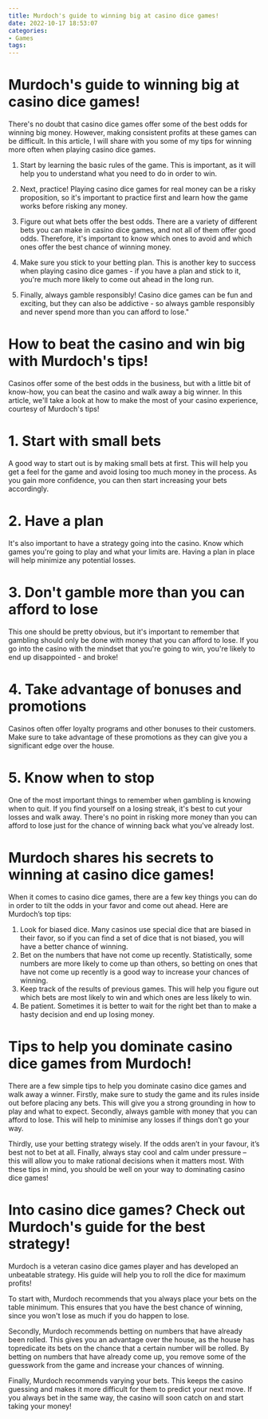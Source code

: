 ```yaml
---
title: Murdoch's guide to winning big at casino dice games!
date: 2022-10-17 18:53:07
categories:
- Games
tags:
---
```



#  Murdoch's guide to winning big at casino dice games!

There's no doubt that casino dice games offer some of the best odds for winning big money. However, making consistent profits at these games can be difficult. In this article, I will share with you some of my tips for winning more often when playing casino dice games.

1. Start by learning the basic rules of the game. This is important, as it will help you to understand what you need to do in order to win.

2. Next, practice! Playing casino dice games for real money can be a risky proposition, so it's important to practice first and learn how the game works before risking any money.

3. Figure out what bets offer the best odds. There are a variety of different bets you can make in casino dice games, and not all of them offer good odds. Therefore, it's important to know which ones to avoid and which ones offer the best chance of winning money.

4. Make sure you stick to your betting plan. This is another key to success when playing casino dice games - if you have a plan and stick to it, you're much more likely to come out ahead in the long run.

5. Finally, always gamble responsibly! Casino dice games can be fun and exciting, but they can also be addictive - so always gamble responsibly and never spend more than you can afford to lose."

#  How to beat the casino and win big with Murdoch's tips!

Casinos offer some of the best odds in the business, but with a little bit of know-how, you can beat the casino and walk away a big winner. In this article, we'll take a look at how to make the most of your casino experience, courtesy of Murdoch's tips!

# 1. Start with small bets

A good way to start out is by making small bets at first. This will help you get a feel for the game and avoid losing too much money in the process. As you gain more confidence, you can then start increasing your bets accordingly.

# 2. Have a plan

It's also important to have a strategy going into the casino. Know which games you're going to play and what your limits are. Having a plan in place will help minimize any potential losses.

# 3. Don't gamble more than you can afford to lose

This one should be pretty obvious, but it's important to remember that gambling should only be done with money that you can afford to lose. If you go into the casino with the mindset that you're going to win, you're likely to end up disappointed - and broke!



# 4. Take advantage of bonuses and promotions

 Casinos often offer loyalty programs and other bonuses to their customers. Make sure to take advantage of these promotions as they can give you a significant edge over the house.

# 5. Know when to stop

One of the most important things to remember when gambling is knowing when to quit. If you find yourself on a losing streak, it's best to cut your losses and walk away. There's no point in risking more money than you can afford to lose just for the chance of winning back what you've already lost.

#  Murdoch shares his secrets to winning at casino dice games!

When it comes to casino dice games, there are a few key things you can do in order to tilt the odds in your favor and come out ahead. Here are Murdoch’s top tips:

1. Look for biased dice. Many casinos use special dice that are biased in their favor, so if you can find a set of dice that is not biased, you will have a better chance of winning.
2. Bet on the numbers that have not come up recently. Statistically, some numbers are more likely to come up than others, so betting on ones that have not come up recently is a good way to increase your chances of winning.
3. Keep track of the results of previous games. This will help you figure out which bets are most likely to win and which ones are less likely to win.
4. Be patient. Sometimes it is better to wait for the right bet than to make a hasty decision and end up losing money.

#  Tips to help you dominate casino dice games from Murdoch!

There are a few simple tips to help you dominate casino dice games and walk away a winner. Firstly, make sure to study the game and its rules inside out before placing any bets. This will give you a strong grounding in how to play and what to expect. Secondly, always gamble with money that you can afford to lose. This will help to minimise any losses if things don’t go your way.

Thirdly, use your betting strategy wisely. If the odds aren’t in your favour, it’s best not to bet at all. Finally, always stay cool and calm under pressure – this will allow you to make rational decisions when it matters most. With these tips in mind, you should be well on your way to dominating casino dice games!

#  Into casino dice games? Check out Murdoch's guide for the best strategy!

Murdoch is a veteran casino dice games player and has developed an unbeatable strategy. His guide will help you to roll the dice for maximum profits!

To start with, Murdoch recommends that you always place your bets on the table minimum. This ensures that you have the best chance of winning, since you won't lose as much if you do happen to lose.

Secondly, Murdoch recommends betting on numbers that have already been rolled. This gives you an advantage over the house, as the house has topredicate its bets on the chance that a certain number will be rolled. By betting on numbers that have already come up, you remove some of the guesswork from the game and increase your chances of winning.

Finally, Murdoch recommends varying your bets. This keeps the casino guessing and makes it more difficult for them to predict your next move. If you always bet in the same way, the casino will soon catch on and start taking your money!